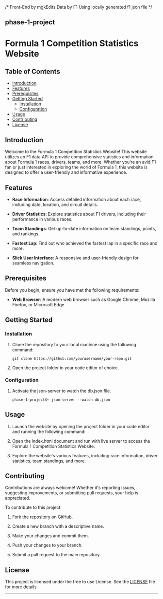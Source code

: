 /*   Front-End by mgkEdits 
     Data by F1
     Using locally generated f1 json file  */

## phase-1-project

# Formula 1 Competition Statistics Website

## Table of Contents

- [Introduction](#introduction)
- [Features](#features)
- [Prerequisites](#prerequisites)
- [Getting Started](#getting-started)
  - [Installation](#installation)
  - [Configuration](#configuration)
- [Usage](#usage)
- [Contributing](#contributing)
- [License](#license)

## Introduction

Welcome to the Formula 1 Competition Statistics Website! This website utilizes an F1 data API to provide comprehensive statistics and information about Formula 1 races, drivers, teams, and more. Whether you're an avid F1 fan or just interested in exploring the world of Formula 1, this website is designed to offer a user-friendly and informative experience.

## Features

- **Race Information**: Access detailed information about each race, including date, location, and circuit details.

- **Driver Statistics**: Explore statistics about F1 drivers, including their performance in various races.

- **Team Standings**: Get up-to-date information on team standings, points, and rankings.

- **Fastest Lap**: Find out who achieved the fastest lap in a specific race and more.

- **Slick User Interface**: A responsive and user-friendly design for seamless navigation.

## Prerequisites

Before you begin, ensure you have met the following requirements:

- **Web Browser**: A modern web browser such as Google Chrome, Mozilla Firefox, or Microsoft Edge.

## Getting Started

### Installation

1. Clone the repository to your local machine using the following command:

   ```
   git clone https://github.com/yourusername/your-repo.git
   ```

2. Open the project folder in your code editor of choice.

### Configuration

1. Activate the json-server to watch the db.json file.

   ```
   phase-1-project$~ json-server --watch db.json
   ```

## Usage

1. Launch the website by opening the project folder in your code editor and running the following command:


2. Open the index.html document and run with live server to access the Formula 1 Competition Statistics Website.

3. Explore the website's various features, including race information, driver statistics, team standings, and more.

## Contributing

Contributions are always welcome! Whether it's reporting issues, suggesting improvements, or submitting pull requests, your help is appreciated.

To contribute to this project:

1. Fork the repository on GitHub.

2. Create a new branch with a descriptive name.

3. Make your changes and commit them.

4. Push your changes to your branch.

5. Submit a pull request to the main repository.

## License

This project is licensed under the free to use License. See the [LICENSE](LICENSE) file for more details.

---
